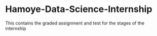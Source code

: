 # Hamoye-Data-Science-Internship
This contains the graded assignment and test for the stages of the internship
